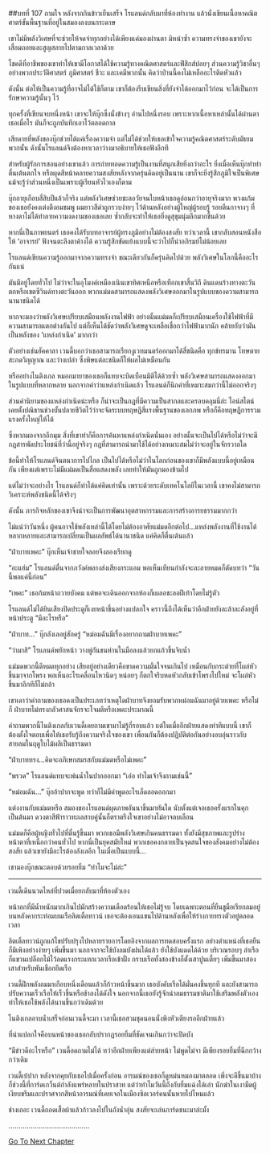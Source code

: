 ##บทที่ 107 ถามใจ
หลังจากกินข้าวเย็นเสร็จ โรแลนด์กลับมาที่ห้องทำงาน แล้วนั่งเขียนเนื้อหาคณิตศาตร์ขั้นพื้นฐานที่อยู่ในสมองลงบนกระดาษ


เขาไม่มีพลังวิเศษที่จะช่วยให้จดจำทุกอย่างได้เพียงแค่มองผ่านตา มิหนำซ้ำ ความทรงจำของเขายังจะเสื่อมถอยและสูญสลายไปตามกาลเวลาด้วย


โชคดีที่อาชีพของเขาทำให้เขามีโอกาสได้ใช้ความรู้ทางคณิตศาสตร์และฟิสิกส์บ่อยๆ ส่วนความรู้วิชาอื่นๆ อย่างพวกประวัติศาสตร์ ภูมิศาสตร์ ชีวะ และเคมีพวกนั้น คิดว่าป่านนี้คงไม่เหลืออะไรติดหัวแล้ว


ดังนั้น ต่อให้เป็นความรู้ที่อาจไม่ได้ใช้ก็ตาม เขาก็ต้องรีบเขียนสิ่งที่ยังจำได้ออกมาไว้ก่อน จะได้เป็นการรักษาความรู้นั้นๆ ไว้


ทุกครั้งที่เขียนจบหนึ่งหน้า เขาจะให้บุ๊กซึ่งนั่งข้างๆ อ่านไปหนึ่งรอบ เพราะหากเนื้อหาเหล่านั้นได้ผ่านตาเธอเมื่อไร มันก็จะถูกบันทึกเอาไว้ตลอดกาล


เสียดายที่พลังของบุ๊กช่วยได้แค่เรื่องความจำ แต่ไม่ได้ช่วยให้เธอเข้าใจความรู้คณิตศาสตร์ระดับมัธยมพวกนั้น ดังนั้นโรแลนด์จึงต้องหาเวลาว่างมาอธิบายให้เธอฟังอีกที


สำหรับผู้รักการสอนอย่างเขาแล้ว การถ่ายทอดความรู้เป็นงานที่สนุกเสียยิ่งกว่าอะไร ยิ่งเมื่อเห็นบุ๊กทำท่าตื่นเต้นตกใจ หรือผุดสีหน้าคลายความสงสัยหลังจากครุ่นคิดอยู่เป็นนาน เขาก็จะยิ่งรู้สึกภูมิใจเป็นพิเศษ แม้จะรู้ว่าส่วนหนึ่งเป็นเพราะผู้เรียนหัวไวเองก็ตาม


บุ๊กอายุเกือบสี่สิบปีแล้วก็จริง แต่พลังวิเศษช่วยชะลอวัยจนใบหน้าเธอดูอ่อนกว่าอายุจริงมาก พวงแก้มของเธอยังคงเต่งตึงอมชมพู ผมยาวสีดำถูกรวบง่ายๆ ไว้ด้านหลังอย่างผู้ใหญ่ผู้รอบรู้ รอยตีนกาจางๆ ที่หางตาไม่ได้ทำลายความงดงามของเธอเลย ซ้ำกลับจะทำให้เธอยิ่งดูสุขุมนุ่มลึกมากขึ้นด้วย


หากนี่เป็นภาพยนตร์ เธอคงได้รับบทอาจารย์ผู้ทรงภูมิอย่างไม่ต้องสงสัย ทว่าเวลานี้ เขากลับสอนหนังสือให้ ‘อาจารย์’ ฟังจนตะลึงตาค้างได้ ความรู้สึกขัดแย้งแบบนี้จะว่าไปก็น่าอภิรมย์ไม่น้อยเลย


โรแลนด์เขียนความรู้ออกมาจากความทรงจำ ขณะเดียวกันก็ครุ่นคิดไปด้วย พลังวิเศษในโลกนี้คืออะไรกันแน่


มันมีอยู่โดยทั่วไป ไม่ว่าจะในอุโมงค์เหมืองเนินเขาทิศเหนือหรือเทือกเขาสิ้นวิถี ดินแดนร้างทางตะวันตกหรือเขตซีวินด์ทางตะวันออก พวกแม่มดสามารถแสดงพลังวิเศษออกมาในรูปแบบของความสามารถนานาชนิดได้


หากจะมองว่าพลังวิเศษเปรียบเสมือนพลังงานไฟฟ้า อย่างนั้นแม่มดก็เปรียบเสมือนเครื่องใช้ไฟฟ้าที่มีความสามารถแตกต่างกันไป แต่ก็เห็นได้ชัดว่าพลังวิเศษดูจะเหลือเชื่อกว่าไฟฟ้ามากนัก คล้ายกับว่ามันเป็นพลังของ ‘แหล่งกำเนิด’ มากกว่า


ตัวอย่างเช่นฮัคคาลา เวนดี้บอกว่าเธอสามารถเรียกงูเวทมนตร์ออกมาได้สี่ชนิดคือ ทุกข์ทรมาน โทษตาย สะกดวิญญาณ และว่างเปล่า ซึ่งพิษแต่ละชนิดก็ให้ผลไม่เหมือนกัน


หรืออย่างไนติงเกล หมอกมายาของเธอก็แทบจะบิดเบือนมิติได้ด้วยซ้ำ พลังวิเศษสามารถแสดงออกมาในรูปแบบที่หลากหลาย นอกจากคำว่าแหล่งกำเนิดแล้ว โรแลนด์ก็นึกคำที่เหมาะสมกว่านี้ไม่ออกจริงๆ


ส่วนคำนิยามของแหล่งกำเนิดน่ะหรือ ก็น่าจะเป็นกฎที่มีความเป็นสากลและครอบคลุมนี่ล่ะ ไอน์สไตน์เคยตั้งปณิธานช่วงบั้นปลายชีวิตไว้ว่าจะจัดระบบทฤษฎีสี่แรงพื้นฐานของเอกภพ หรือก็คือทฤษฎีการรวมแรงครั้งใหญ่ให้ได้


ซึ่งหากมองจากอีกมุม สิ่งที่เขาทำก็คือการค้นหาแหล่งกำเนิดนั่นเอง อย่างนั้นจะเป็นไปได้หรือไม่ว่าจะมีกฎสารพัดประโยชน์ที่ว่านี้อยู่จริงๆ กฎที่สามารถนำมาใช้ได้อย่างเหมาะสมไม่ว่าจะอยู่ในจักรวาลใด


ข้อนี้ทำให้โรแลนด์จินตนาการไปไกล เป็นไปได้หรือไม่ว่าในโลกก่อนของเขาก็มีพลังแบบนี้อยู่เหมือนกัน เพียงแต่เพราะไม่มีแม่มดเป็นสื่อแสดงพลัง เลยทำให้มันถูกมองข้ามไป


แต่ไม่ว่าจะอย่างไร โรแลนด์ก็ทำได้แค่คิดเท่านั้น เพราะด้วยระดับเทคโนโลยีในเวลานี้ เขาคงไม่สามารถวิเคราะห์พลังชนิดนี้ได้จริงๆ


ดังนั้น ภารกิจหลักของเขาจึงน่าจะเป็นการพัฒนาอุตสาหกรรมและการสร้างอารยธรรมมากกว่า


ไม่แน่ว่าวันหนึ่ง ผู้คนอาจใช้พลังเหล่านี้ได้โดยไม่ต้องอาศัยแม่มดอีกต่อไป...แหล่งพลังงานที่ใช้งานได้หลากหลายและสามารถเปลี่ยนเป็นผลลัพธ์ได้นานาชนิด แค่คิดก็ตื่นเต้นแล้ว


“ฝ่าบาทเพคะ” บุ๊กเห็นเจ้าชายใจลอยจึงลองเรียกดู


“อะแฮ่ม” โรแลนด์ตื่นจากภวังค์พลางส่งเสียงกระแอม พอเห็นเทียนกำลังจะละลายหมดก็ตัดบทว่า “วันนี้พอแค่นี้ก่อน”


“เพคะ” เธอก้มหน้าถวายบังคม แต่พอจะเดินออกจากห้องก็เผลอชะลอฝีเท้าโดยไม่รู้ตัว


โรแลนด์ไม่ได้ยินเสียงปิดประตูก็เงยหน้าขึ้นอย่างแปลกใจ คราวนี้ถึงได้เห็นว่าอีกฝ่ายยังละล้าละลังอยู่ที่หน้าประตู “มีอะไรหรือ”


“ฝ่าบาท...” บุ๊กลังเลอยู่สักครู่ “หม่อมฉันมีเรื่องอยากถามฝ่าบาทเพคะ”


“ว่ามาสิ” โรแลนด์พยักหน้า วางพู่กันขนห่านในมือลงแล้วยกแก้วขึ้นจิบน้ำ


แม่มดพวกนี้ดีหมดทุกอย่าง เสียอยู่อย่างเดียวคือขาดความมั่นใจจนเกินไป เหมือนกับกระต่ายที่โผล่หัวขึ้นมาจากโพรง พอเห็นอะไรเคลื่อนไหวนิดๆ หน่อยๆ ก็ตกใจรีบหดหัวกลับเข้าโพรงไปใหม่ จะโผล่หัวขึ้นมาอีกทีก็ไม่กล้า


เขาเดาว่าคำถามของเธอคงเป็นประเภทว่าเหตุใดฝ่าบาทจึงยอมรับพวกหม่อมฉันมาอยู่ด้วยเพคะ หรือไม่ก็ ฝ่าบาทไม่ทรงกลัวศาสนจักรจะโจมตีหรือเพคะประมาณนี้


คำถามพวกนี้ไนติงเกลกับเวนดี้เคยถามเขามาไม่รู้กี่รอบแล้ว แต่ในเมื่ออีกฝ่ายแสดงท่าทีแบบนี้ เขาก็ต้องตั้งใจตอบเพื่อให้เธอรับรู้ถึงความจริงใจของเขา เพื่อนกันก็ต้องปฏิบัติต่อกันอย่างอบอุ่นราวกับสายลมในฤดูใบไม้ผลิเป็นธรรมดา


“ฝ่าบาททรง...คิดจะอภิเษกสมรสกับแม่มดหรือไม่เพคะ”


“พรวด” โรแลนด์แทบจะพ่นน้ำในปากออกมา “เอ่อ ทำไมเจ้าจึงถามเช่นนี้”


“หม่อมฉัน...” บุ๊กอ้าปากจะพูด ทว่าก็ไม่มีคำพูดอะไรเล็ดลอดออกมา


แต่งงานกับแม่มดหรือ สมองของโรแลนด์ผุดภาพอันนาขึ้นมาทันใด นับตั้งแต่เจอเธอครั้งแรกในคุกเป็นต้นมา ดวงตาสีฟ้าราวทะเลสาบคู่นั้นก็ตราตรึงใจเขาอย่างไม่อาจลบเลือน


แม่มดก็คือผู้หญิงทั่วไปที่ตื่นรู้ขึ้นมา พวกเธอมีพลังวิเศษเกินคนธรรมดา ทั้งยังมีสุขภาพและรูปร่างหน้าตาที่เหนือกว่าคนทั่วไป หากนี่เป็นยุคสมัยใหม่ พวกเธอคงกลายเป็นจุดสนใจของสังคมอย่างไม่ต้องสงสัย แล้วเขายังมีอะไรต้องลังเลอีก ในเมื่อเป็นแบบนี้...


เขามองบุ๊กขณะตอบด้วยรอยยิ้ม “ทำไมจะไม่ล่ะ”


********************


เวนดี้เดินนวดไหล่ที่ปวดเมื่อยกลับมาที่ห้องตัวเอง


หน้าอกที่มีน้ำหนักมากเกินไปมักสร้างความเดือดร้อนให้เธอไม่รู้จบ โดยเฉพาะตอนที่ยืนชูมือเรียกลมอยู่บนหลังคากระท่อมบนเรือลิตเติ้ลทาวน์ เธอจะต้องเอนแขนไปด้านหลังเพื่อให้ร่างกายทรงตัวอยู่ตลอดเวลา


ลิตเติ้ลทาวน์ถูกแก้ไขปรับปรุงไปหลายรายการโดยอิงจากผลการทดสอบครั้งแรก อย่างตำแหน่งที่เธอยืนก็มีเพิงอย่างง่ายๆ เพิ่มขึ้นมา นอกจากจะใช้บังลมบังฝนได้แล้ว ยังใช้บังแดดได้ด้วย บริเวณรอบๆ ลำเรือก็แขวนเปลือกไม้ไว้ลดแรงกระแทกเวลาเรือเข้าฝั่ง กราบเรือทั้งสองข้างก็ตั้งเสาปูนเตี้ยๆ เพิ่มขึ้นมาสองเสาสำหรับพันเชือกยึดเรือ


เวนดี้ฝึกพลังลมมาเกือบหนึ่งเดือนแล้วก็ก้าวหน้าขึ้นมาก เธอบังคับเรือได้มั่นคงขึ้นทุกที และยังสามารถปรับความเร็วเรือให้เร็วขึ้นหรือช้าลงได้ดังใจ นอกจากนี้เธอยังรู้จักนำลมธรรมชาติมาใช้เสริมพลังตัวเอง ทำให้เธอใช้พลังได้นานขึ้นกว่าเดิมด้วย


ไนติงเกลอาบน้ำเสร็จก่อนเวนดี้จะมา เวลานี้เธอสวมชุดนอนนั่งพิงหัวเตียงรออีกฝ่ายแล้ว


ที่น่าแปลกใจคือบนหน้าของเธอกลับปรากฏรอยยิ้มที่ชัดเจนเกินกว่าจะปิดบัง


“มีข่าวดีอะไรหรือ” เวนดี้อดถามไม่ได้ ทว่าอีกฝ่ายเพียงแต่ส่ายหน้า ไม่พูดไม่จา มีเพียงรอยยิ้มที่ฉีกกว้างกว่าเดิม


เวนดี้เบ้ปาก หลังจากคุยกับเธอไปเมื่อครั้งก่อน อารมณ์ของเธอก็ดูหม่นหมองมาตลอด เพิ่งจะดีขึ้นมาบ้างก็ช่วงนี้ที่การ์ดเกว็นต์กำลังแพร่หลายในปราสาท แต่ว่าทำไมวันนี้ถึงกับยิ้มแฉ่งได้เล่า นักฆ่าในเงามืดผู้เงียบขรึมและปราศจากสีหน้าอารมณ์ที่เคยเจอในเมืองซิลเวอร์คนนั้นหายไปไหนแล้ว


ช่างเถอะ เวนดี้ถอดเสื้อผ้าแล้วก้าวลงไปในถังน้ำอุ่น สงสัยจะเล่นการ์ดชนะมาล่ะมั้ง


........................................




[Go To Next Chapter]( ./20.md)